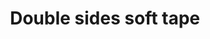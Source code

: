 ---
layout: product
title: "Double sides soft tape"
price: "600" 
desc: "Dvostrana mekana traka"
img_path: "/assets/img/A.MIG-8044.webp"
brand: "AMMO"
available: true
special_offer: true
new: false
soon: false
cat: "070000"
subcat: "070100"
subsubcat: "070105"
sifra: "A.MIG-8044"
popular: false
spec: false
---